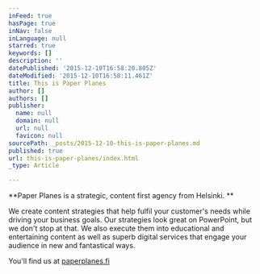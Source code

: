 ```yaml
---
inFeed: true
hasPage: true
inNav: false
inLanguage: null
starred: true
keywords: []
description: ''
datePublished: '2015-12-10T16:58:20.805Z'
dateModified: '2015-12-10T16:58:11.461Z'
title: This is Paper Planes
author: []
authors: []
publisher:
  name: null
  domain: null
  url: null
  favicon: null
sourcePath: _posts/2015-12-10-this-is-paper-planes.md
published: true
url: this-is-paper-planes/index.html
_type: Article

---
```

**Paper Planes is a strategic, content first agency from Helsinki. **

We create content strategies that help fulfil your customer's needs while driving your business goals.  Our strategies look great on PowerPoint, but we don't stop at that. We also execute them into educational and entertaining content as well as superb digital services that engage your audience in new and fantastical ways. 

You'll find us at [paperplanes.fi][0]

[0]: http://paperplanes.fi/